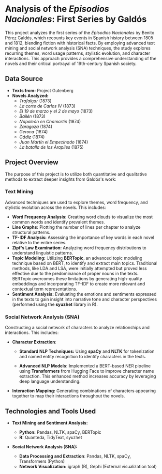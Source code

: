 # Analysis of the *Episodios Nacionales*: First Series by Galdós

This project analyzes the first series of the *Episodios Nacionales* by Benito Pérez Galdós, which recounts key events in Spanish history between 1805 and 1812, blending fiction with historical facts. By employing advanced text mining and social network analysis (SNA) techniques, the study explores recurring themes, word usage patterns, stylistic evolution, and character interactions. This approach provides a comprehensive understanding of the novels and their critical portrayal of 19th-century Spanish society.

## Data Source

- **Texts from:** Project Gutenberg
- **Novels Analyzed:**
  - *Trafalgar* (1873)
  - *La corte de Carlos IV* (1873)
  - *El 19 de marzo y el 2 de mayo* (1873)
  - *Bailén* (1873)
  - *Napoleón en Chamartín* (1874)
  - *Zaragoza* (1874)
  - *Gerona* (1874)
  - *Cádiz* (1874)
  - *Juan Martín el Empecinado* (1874)
  - *La batalla de los Arapiles* (1875)


## Project Overview

The purpose of this project is to utilize both quantitative and qualitative methods to extract deeper insights from Galdós's work:

### Text Mining
Advanced techniques are used to explore themes, word frequency, and stylistic evolution across the novels. This includes:

- **Word Frequency Analysis:** Creating word clouds to visualize the most common words and identify prevalent themes.
- **Line Graphs:** Plotting the number of lines per chapter to analyze structural patterns.
- **TF-IDF Analysis:** Assessing the importance of key words in each novel relative to the entire series.
- **Zipf's Law Examination:** Analyzing word frequency distributions to understand linguistic patterns.
- **Topic Modeling:** Utilizing **BERTopic**, an advanced topic modeling technique based on BERT, to identify and extract main topics. Traditional methods, like LDA and LSA, were initially attempted but proved less effective due to the predominance of proper nouns in the texts. BERTopic overcomes these limitations by generating high-quality embeddings and incorporating TF-IDF to create more relevant and contextual term representations.
- **Sentiment Analysis:** Evaluating the emotions and sentiments expressed in the texts to gain insight into narrative tone and character perspectives (performed using the **syuzhet** library in R).


### Social Network Analysis (SNA)

Constructing a social network of characters to analyze relationships and interactions. This includes:

- **Character Extraction:**

  - **Standard NLP Techniques:** Using **spaCy** and **NLTK** for tokenization and named entity recognition to identify characters in the texts.
  
  - **Advanced NLP Models:** Implemented a BERT-based NER pipeline using **Transformers** from Hugging Face to improve character name extraction. This enhanced method increases accuracy by leveraging deep language understanding.

- **Interaction Mapping:** Generating combinations of characters appearing together to map their interactions throughout the novels.


## Technologies and Tools Used

- **Text Mining and Sentiment Analysis:**
  - **Python:** Pandas, NLTK, spaCy, BERTopic
  - **R:** Quanteda, TidyText, syuzhet

- **Social Network Analysis (SNA):**
  - **Data Processing and Extraction:** Pandas, NLTK, spaCy, Transformers (Python)
  - **Network Visualization:** igraph (R), Gephi (External visualization tool)
